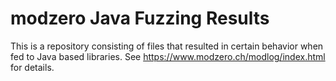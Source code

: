 # modzero Java Fuzzing Results

This is a repository consisting of files that resulted in certain behavior when fed to Java based libraries. See https://www.modzero.ch/modlog/index.html for details.
